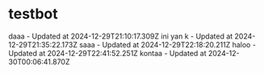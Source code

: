 # testbot
daaa - Updated at 2024-12-29T21:10:17.309Z
ini yan k - Updated at 2024-12-29T21:35:22.173Z
saaa - Updated at 2024-12-29T22:18:20.211Z
haloo - Updated at 2024-12-29T22:41:52.251Z
kontaa - Updated at 2024-12-30T00:06:41.870Z